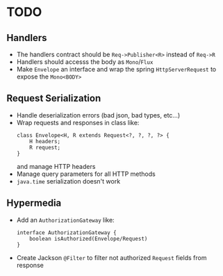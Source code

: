 # TODO

## Handlers
- The handlers contract should be `Req->Publisher<R>` instead of `Req->R`
- Handlers should accesss the body as `Mono`/`Flux`
- Make `Envelope` an interface and wrap the spring `HttpServerRequest` to expose the `Mono<BODY>`
    
## Request Serialization
- Handle deserialization errors (bad json, bad types, etc...)
- Wrap requests and responses in class like:
    ```
    class Envelope<H, R extends Request<?, ?, ?, ?> {    
        H headers;
        R request;
    }
    ```
    and manage HTTP headers
- Manage query parameters for all HTTP methods
- `java.time` serialization doesn't work

## Hypermedia
- Add an `AuthorizationGateway` like:
    ```
    interface AuthorizationGateway {
        boolean isAuthorized(Envelope/Request)
    }
    ```
- Create Jackson `@Filter` to filter not authorized `Request` fields from response